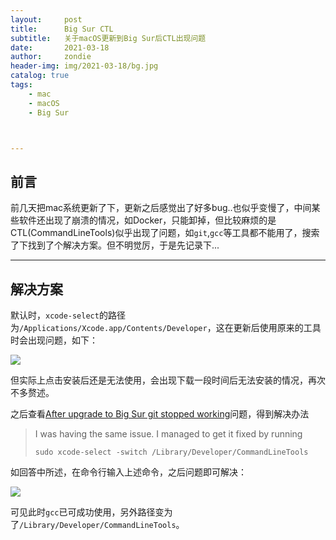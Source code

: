 ```yaml
---
layout:     post
title:      Big Sur CTL
subtitle:   关于macOS更新到Big Sur后CTL出现问题
date:       2021-03-18
author:     zondie
header-img: img/2021-03-18/bg.jpg
catalog: true
tags:
    - mac
    - macOS
    - Big Sur



---
```


## 前言

前几天把mac系统更新了下，更新之后感觉出了好多bug..也似乎变慢了，中间某些软件还出现了崩溃的情况，如Docker，只能卸掉，但比较麻烦的是CTL(CommandLineTools)似乎出现了问题，如`git`,`gcc`等工具都不能用了，搜索了下找到了个解决方案。但不明觉厉，于是先记录下...

***

## 解决方案

默认时，`xcode-select`的路径为`/Applications/Xcode.app/Contents/Developer`，这在更新后使用原来的工具时会出现问题，如下：

![](https://zondie17.github.io/img/2021-03-18/1.jpg)

但实际上点击安装后还是无法使用，会出现下载一段时间后无法安装的情况，再次不多赘述。

之后查看[After upgrade to Big Sur git stopped working](https://developer.apple.com/forums/thread/666584)问题，得到解决办法

>I was having the same issue.
>I managed to get it fixed by running 
>
>`sudo xcode-select -switch /Library/Developer/CommandLineTools`

如回答中所述，在命令行输入上述命令，之后问题即可解决：

![](https://zondie17.github.io/img/2021-03-18/2.jpg)

可见此时`gcc`已可成功使用，另外路径变为了`/Library/Developer/CommandLineTools`。
